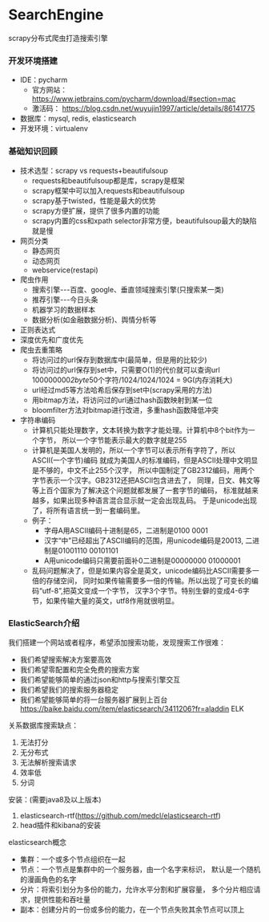 # SearchEngine
scrapy分布式爬虫打造搜索引擎

### 开发环境搭建
- IDE：pycharm
    - 官方网站：
      https://www.jetbrains.com/pycharm/download/#section=mac
    - 激活码：
      https://blog.csdn.net/wuyujin1997/article/details/86141775
- 数据库：mysql, redis, elasticsearch
- 开发环境：virtualenv

### 基础知识回顾
- 技术选型：scrapy vs requests+beautifulsoup
	- requests和beautifulsoup都是库，scrapy是框架
	- scrapy框架中可以加入requests和beautifulsoup
	- scrapy基于twisted，性能是最大的优势
	- scrapy方便扩展，提供了很多内置的功能
	- scrapy内置的css和xpath selector非常方便，beautifulsoup最大的缺陷就是慢
- 网页分类
	- 静态网页
	- 动态网页
	- webservice(restapi)
- 爬虫作用
	- 搜索引擎---百度、google、垂直领域搜索引擎(只搜索某一类)
	- 推荐引擎---今日头条
	- 机器学习的数据样本
	- 数据分析(如金融数据分析)、舆情分析等
- 正则表达式
- 深度优先和广度优先
- 爬虫去重策略
    - 将访问过的url保存到数据库中(最简单，但是用的比较少)
    - 将访问过的url保存到set中，只需要O(1)的代价就可以查询url 
      100000000*2byte*50个字符/1024/1024/1024 = 9G(内存消耗大)
    - url经过md5等方法哈希后保存到set中(scrapy采用的方法)
    - 用bitmap方法，将访问过的url通过hash函数映射到某一位
    - bloomfilter方法对bitmap进行改进，多重hash函数降低冲突
- 字符串编码
    - 计算机只能处理数字，文本转换为数字才能处理。计算机中8个bit作为一个字节，
      所以一个字节能表示最大的数字就是255
    - 计算机是美国人发明的，所以一个字节可以表示所有字符了，所以ASCII(一个字节)编码
      就成为美国人的标准编码，但是ASCII处理中文明显是不够的，中文不止255个汉字，
      所以中国制定了GB2312编码，用两个字节表示一个汉字。GB2312还把ASCII包含进去了，
      同理，日文、韩文等等上百个国家为了解决这个问题就都发展了一套字节的编码，
      标准就越来越多，如果出现多种语言混合显示就一定会出现乱码。
      于是unicode出现了，将所有语言统一到一套编码里。
    - 例子：
        - 字母A用ASCII编码十进制是65，二进制是0100 0001
        - 汉字“中”已经超出了ASCII编码的范围，用unicode编码是20013,
          二进制是01001110 00101101
        - A用unicode编码只需要前面补0二进制是00000000 01000001
    - 乱码问题解决了，但是如果内容全是英文，unicode编码比ASCII需要多一倍的存储空间，
      同时如果传输需要多一倍的传输。所以出现了可变长的编码“utf-8”,把英文变成一个字节，
      汉字3个字节。特别生僻的变成4-6字节，如果传输大量的英文，utf8作用就很明显。



### ElasticSearch介绍
我们搭建一个网站或者程序，希望添加搜索功能，发现搜索工作很难：
- 我们希望搜索解决方案要高效
- 我们希望零配置和完全免费的搜索方案
- 我们希望能够简单的通过json和http与搜索引擎交互
- 我们希望我们的搜索服务器稳定
- 我们希望能够简单的将一台服务器扩展到上百台
https://baike.baidu.com/item/elasticsearch/3411206?fr=aladdin
ELK

关系数据库搜索缺点：
1. 无法打分
2. 无分布式
3. 无法解析搜索请求
4. 效率低
5. 分词

安装：(需要java8及以上版本)
1. elasticsearch-rtf(https://github.com/medcl/elasticsearch-rtf)
2. head插件和kibana的安装

elasticsearch概念
- 集群：一个或多个节点组织在一起
- 节点：一个节点是集群中的一个服务器，由一个名字来标识，
  默认是一个随机的漫画角色的名字
- 分片：将索引划分为多份的能力，允许水平分割和扩展容量，
  多个分片相应请求，提供性能和吞吐量
- 副本：创建分片的一份或多份的能力，在一个节点失败其余节点可以顶上

